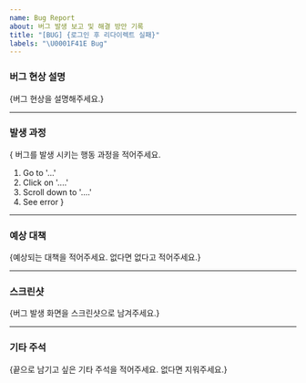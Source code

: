 ```yaml
---
name: Bug Report
about: 버그 발생 보고 및 해결 방안 기록
title: "[BUG] {로그인 후 리다이렉트 실패}"
labels: "\U0001F41E Bug"
---
```


### 버그 현상 설명
{버그 현상을 설명해주세요.}

---

### 발생 과정
{ 버그를 발생 시키는 행동 과정을 적어주세요.
1. Go to '...'
2. Click on '....'
3. Scroll down to '....'
4. See error
   }

---

### 예상 대책
{예상되는 대책을 적어주세요. 없다면 없다고 적어주세요.}

---

### 스크린샷
{버그 발생 화면을 스크린샷으로 남겨주세요.}

---


### 기타 주석
{끝으로 남기고 싶은 기타 주석을 적어주세요. 없다면 지워주세요.}
